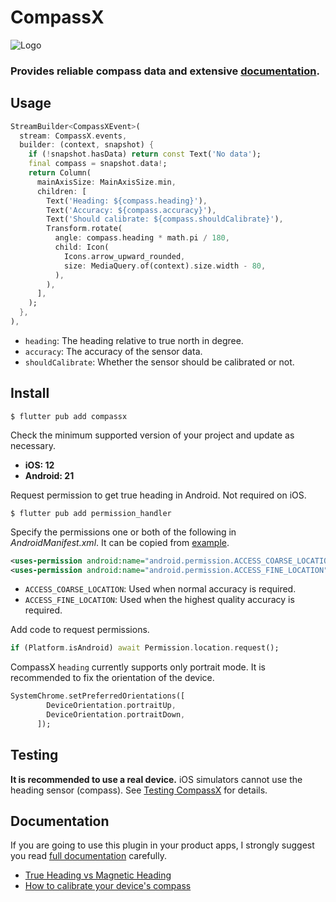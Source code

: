 # CompassX

![Logo](https://github.com/natsuk4ze/compassx/raw/main/assets/logo.png)

### Provides reliable compass data and extensive [documentation](https://github.com/natsuk4ze/compassx/wiki).

## Usage

```dart
StreamBuilder<CompassXEvent>(
  stream: CompassX.events,
  builder: (context, snapshot) {
    if (!snapshot.hasData) return const Text('No data');
    final compass = snapshot.data!;
    return Column(
      mainAxisSize: MainAxisSize.min,
      children: [
        Text('Heading: ${compass.heading}'),
        Text('Accuracy: ${compass.accuracy}'),
        Text('Should calibrate: ${compass.shouldCalibrate}'),
        Transform.rotate(
          angle: compass.heading * math.pi / 180,
          child: Icon(
            Icons.arrow_upward_rounded,
            size: MediaQuery.of(context).size.width - 80,
          ),
        ),
      ],
    );
  },
),
```

- `heading`: The heading relative to true north in degree.
- `accuracy`: The accuracy of the sensor data.
- `shouldCalibrate`: Whether the sensor should be calibrated or not.

## Install

```console
$ flutter pub add compassx
```

Check the minimum supported version of your project and update as necessary.
- **iOS: 12**
- **Android: 21**

Request permission to get true heading in Android. Not required on iOS.
```console
$ flutter pub add permission_handler
```
Specify the permissions one or both of the following in *AndroidManifest.xml*.
It can be copied from [example](https://github.com/natsuk4ze/compassx/blob/main/example/android/app/src/main/AndroidManifest.xml).
```xml
<uses-permission android:name="android.permission.ACCESS_COARSE_LOCATION" />
<uses-permission android:name="android.permission.ACCESS_FINE_LOCATION" />
```
- `ACCESS_COARSE_LOCATION`: Used when normal accuracy is required.
- `ACCESS_FINE_LOCATION`: Used when the highest quality accuracy is required.

Add code to request permissions.
```dart
if (Platform.isAndroid) await Permission.location.request();
```

CompassX `heading` currently supports only portrait mode. It is recommended to fix the orientation of the device.
```dart
SystemChrome.setPreferredOrientations([
        DeviceOrientation.portraitUp,
        DeviceOrientation.portraitDown,
      ]);
```

## Testing

**It is recommended to use a real device.** iOS simulators cannot use the heading sensor (compass). See [Testing CompassX](https://github.com/natsuk4ze/compassx/wiki#checking-the-accuracy-of-compassx) for details.


## Documentation

If you are going to use this plugin in your product apps, I strongly suggest you read [full documentation](https://github.com/natsuk4ze/compassx/wiki) carefully.

- [True Heading vs Magnetic Heading](https://github.com/natsuk4ze/compassx/wiki#true-heading)
- [How to calibrate your device's compass](https://github.com/natsuk4ze/compassx/wiki#calibration)